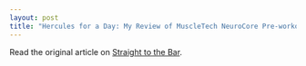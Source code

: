 ```yaml
---
layout: post
title: "Hercules for a Day: My Review of MuscleTech NeuroCore Pre-workout Supplement"
---
```

Read the original article on [Straight to the Bar][].

[Straight to the Bar]: http://straighttothebar.com/articles/2012/04/hercules_for_a_day_my_review_of_muscletech_neurocore_pre-workout_supplement/


